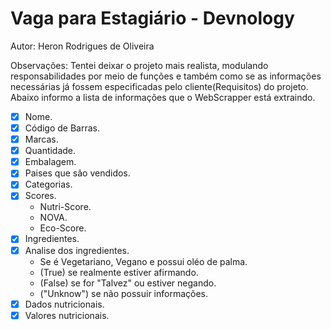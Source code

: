 # Vaga para Estagiário - Devnology
Autor: Heron Rodrigues de Oliveira

Observações:
Tentei deixar o projeto mais realista, modulando responsabilidades por meio de funções e também como se as informações necessárias já fossem especificadas pelo cliente(Requisitos) do projeto. Abaixo informo a lista de informações que o WebScrapper está extraindo.

- [x] Nome.
- [x] Código de Barras.
- [x] Marcas.
- [x] Quantidade.
- [x] Embalagem.
- [x] Paises que são vendidos.
- [x] Categorias.
- [x] Scores.
    - Nutri-Score.
    - NOVA.
    - Eco-Score.
- [x] Ingredientes.
- [x] Analise dos ingredientes.
    - Se é Vegetariano, Vegano e possui oléo de palma.
    - (True) se realmente estiver afirmando.
    - (False) se for "Talvez" ou estiver negando.
    - ("Unknow") se não possuir informações.
- [x] Dados nutricionais.
- [x] Valores nutricionais.